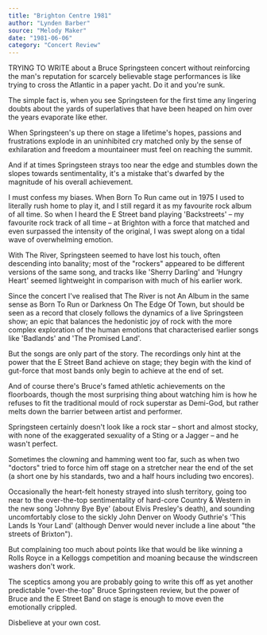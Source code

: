 ```yaml
---
title: "Brighton Centre 1981"
author: "Lynden Barber"
source: "Melody Maker"
date: "1981-06-06"
category: "Concert Review"
---
```


TRYING TO WRITE about a Bruce Springsteen concert without reinforcing the man's reputation for scarcely believable stage performances is like trying to cross the Atlantic in a paper yacht. Do it and you're sunk.

The simple fact is, when you see Springsteen for the first time any lingering doubts about the yards of superlatives that have been heaped on him over the years evaporate like ether.

When Springsteen's up there on stage a lifetime's hopes, passions and frustrations explode in an uninhibited cry matched only by the sense of exhilaration and freedom a mountaineer must feel on reaching the summit.

And if at times Springsteen strays too near the edge and stumbles down the slopes towards sentimentality, it's a mistake that's dwarfed by the magnitude of his overall achievement.

I must confess my biases. When Born To Run came out in 1975 I used to literally rush home to play it, and I still regard it as my favourite rock album of all time. So when I heard the E Street band playing 'Backstreets' – my favourite rock track of all time – at Brighton with a force that matched and even surpassed the intensity of the original, I was swept along on a tidal wave of overwhelming emotion.

With The River, Springsteen seemed to have lost his touch, often descending into banality; most of the "rockers" appeared to be different versions of the same song, and tracks like 'Sherry Darling' and 'Hungry Heart' seemed lightweight in comparison with much of his earlier work.

Since the concert I've realised that The River is not An Album in the same sense as Born To Run or Darkness On The Edge Of Town, but should be seen as a record that closely follows the dynamics of a live Springsteen show; an epic that balances the hedonistic joy of rock with the more complex exploration of the human emotions that characterised earlier songs like 'Badlands' and 'The Promised Land'.

But the songs are only part of the story. The recordings only hint at the power that the E Street Band achieve on stage; they begin with the kind of gut-force that most bands only begin to achieve at the end of set.

And of course there's Bruce's famed athletic achievements on the floorboards, though the most surprising thing about watching him is how he refuses to fit the traditional mould of rock superstar as Demi-God, but rather melts down the barrier between artist and performer.

Springsteen certainly doesn't look like a rock star – short and almost stocky, with none of the exaggerated sexuality of a Sting or a Jagger – and he wasn't perfect.

Sometimes the clowning and hamming went too far, such as when two "doctors" tried to force him off stage on a stretcher near the end of the set (a short one by his standards, two and a half hours including two encores).

Occasionally the heart-felt honesty strayed into slush territory, going too near to the over-the-top sentimentality of hard-core Country & Western in the new song 'Johnny Bye Bye' (about Elvis Presley's death), and sounding uncomfortably close to the sickly John Denver on Woody Guthrie's 'This Lands Is Your Land' (although Denver would never include a line about "the streets of Brixton").

But complaining too much about points like that would be like winning a Rolls Royce in a Kelloggs competition and moaning because the windscreen washers don't work.

The sceptics among you are probably going to write this off as yet another predictable "over-the-top" Bruce Springsteen review, but the power of Bruce and the E Street Band on stage is enough to move even the emotionally crippled.

Disbelieve at your own cost.
